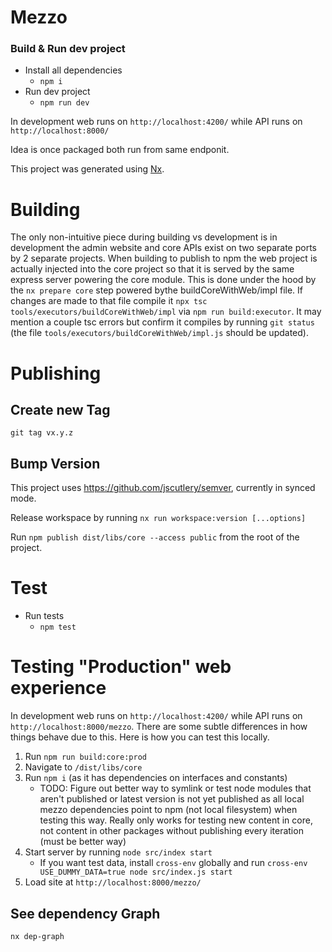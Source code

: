 # Mezzo

### Build & Run dev project

- Install all dependencies
  - `npm i`
- Run dev project
  - `npm run dev`

In development web runs on `http://localhost:4200/` while API runs on `http://localhost:8000/`

Idea is once packaged both run from same endponit.

This project was generated using [Nx](https://nx.dev).

# Building

The only non-intuitive piece during building vs development is in development the admin website and core APIs exist on two separate ports by 2 separate projects.
When building to publish to npm the web project is actually injected into the core project so that it is served by the same express server powering the core module.
This is done under the hood by the `nx prepare core` step powered bythe buildCoreWithWeb/impl file.
If changes are made to that file compile it `npx tsc tools/executors/buildCoreWithWeb/impl` via `npm run build:executor`. It may mention a couple tsc errors but confirm it compiles by running `git status` (the file `tools/executors/buildCoreWithWeb/impl.js` should be updated).

# Publishing

## Create new Tag

`git tag vx.y.z`

## Bump Version

This project uses https://github.com/jscutlery/semver, currently in synced mode.

Release workspace by running `nx run workspace:version [...options]`

Run `npm publish dist/libs/core --access public` from the root of the project.

# Test

- Run tests
  - `npm test`

# Testing "Production" web experience

In development web runs on `http://localhost:4200/` while API runs on `http://localhost:8000/mezzo`.
There are some subtle differences in how things behave due to this. Here is how you can test this locally.

1. Run `npm run build:core:prod`
2. Navigate to `/dist/libs/core`
3. Run `npm i` (as it has dependencies on interfaces and constants)
   - TODO: Figure out better way to symlink or test node modules that aren't published or latest version is not yet published as all local mezzo dependencies point to npm (not local filesystem) when testing this way. Really only works for testing new content in core, not content in other packages without publishing every iteration (must be better way)
4. Start server by running `node src/index start`
   - If you want test data, install `cross-env` globally and run `cross-env USE_DUMMY_DATA=true node src/index.js start`
5. Load site at `http://localhost:8000/mezzo/`

## See dependency Graph

`nx dep-graph`
